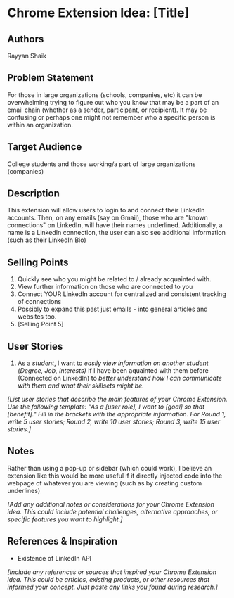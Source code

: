# Chrome Extension Idea: [Title]

## Authors

Rayyan Shaik

## Problem Statement

For those in large organizations (schools, companies, etc) it can be overwhelming trying to figure out who you know that may be a part of an email chain (whether as a sender, participant, or recipient). It may be confusing or perhaps one might not remember who a specific person is within an organization.

## Target Audience

College students and those working/a part of large organizations (companies)

## Description

This extension will allow users to login to and connect their LinkedIn accounts. Then, on any emails (say on Gmail), those who are "known connections" on LinkedIn, will have their names underlined. Additionally, a name is a LinkedIn connection, the user can also see additional information (such as their LinkedIn Bio)

## Selling Points

1. Quickly see who you might be related to / already acquainted with.
2. View further information on those who are connected to you
3. Connect YOUR LinkedIn account for centralized and consistent tracking of connections
4. Possibly to expand this past just emails - into general articles and websites too.
5. [Selling Point 5]

## User Stories

1. As a _student_, I want to _easily view information on another student (Degree, Job, Interests)_ if I have been aquainted with them before (Connected on LinkedIn) to _better understand how I can communicate with them and what their skillsets might be_.

_[List user stories that describe the main features of your Chrome Extension. Use the following template: "As a [user role], I want to [goal] so that [benefit]." Fill in the brackets with the appropriate information. For Round 1, write 5 user stories; Round 2, write 10 user stories; Round 3, write 15 user stories.]_

## Notes

Rather than using a pop-up or sidebar (which could work), I believe an extension like this would be more useful if it directly injected code into the webpage of whatever you are viewing (such as by creating custom underlines)

_[Add any additional notes or considerations for your Chrome Extension idea. This could include potential challenges, alternative approaches, or specific features you want to highlight.]_

## References & Inspiration

* Existence of LinkedIn API

_[Include any references or sources that inspired your Chrome Extension idea. This could be articles, existing products, or other resources that informed your concept. Just paste any links you found during research.]_
